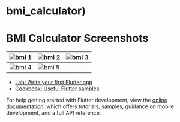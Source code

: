 # bmi_calculator)
# BMI Calculator Screenshots

| ![bmi 1](https://github.com/user-attachments/assets/8c840a31-7f63-4e06-a66d-91ede6c72d98) | ![bmi 2](https://github.com/user-attachments/assets/b2fb0061-02a6-4d9f-8315-085ae05db6ce) | ![bmi 3](https://github.com/user-attachments/assets/26eb3621-dc2f-4c56-8f16-aafd9725e9d7) |
|:--:|:--:|:--:|
| ![bmi 4](https://github.com/user-attachments/assets/069ea6fb-2059-459d-ac65-87ecd0f6f8e2) | ![bmi 5](https://github.com/user-attachments/assets/cf88973f-3d3d-4f64-b4ca-607c09384fc3) |  |




- [Lab: Write your first Flutter app](https://docs.flutter.dev/get-started/codelab)
- [Cookbook: Useful Flutter samples](https://docs.flutter.dev/cookbook)

For help getting started with Flutter development, view the
[online documentation](https://docs.flutter.dev/), which offers tutorials,
samples, guidance on mobile development, and a full API reference.
